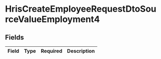 # HrisCreateEmployeeRequestDtoSourceValueEmployment4


## Fields

| Field       | Type        | Required    | Description |
| ----------- | ----------- | ----------- | ----------- |